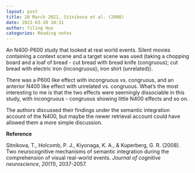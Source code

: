 ```yaml
---
layout: post
title: 20 March 2021, Sitnikova et al. (2008)
date: 2021-03-20 10:31
author: Yiling Huo
categories: Reading notes
---
```

<!-- wp:paragraph -->
<p>An N400-P600 study that looked at real world events. Silent movies containing a context scene and a target scene was used (taking a chopping board and a loaf of bread - cut bread with bread knife (congruous); cut bread with electric iron (incongruous); iron shirt (unrelated)).</p>
<!-- /wp:paragraph -->

<!-- wp:paragraph -->
<p>There was a P600 like effect with incongruous vs. congruous, and an anterior N400 like effect with unrelated vs. congruous. What’s the most interesting to me is that the two effects were seemingly dissociable in this study, with incongruous - congruous showing little N400 effects and so on.</p>
<!-- /wp:paragraph -->

<!-- wp:paragraph -->
<p>The authors discussed their findings under the semantic integration account of the N400, but maybe the newer retrieval account could have allowed them a more simple discussion.</p>
<!-- /wp:paragraph -->

<!-- wp:paragraph -->
<p><strong>Reference</strong></p>
<!-- /wp:paragraph -->

<!-- wp:paragraph -->
<p>Sitnikova, T., Holcomb, P. J., Kiyonaga, K. A., &amp; Kuperberg, G. R. (2008). Two neurocognitive mechanisms of semantic integration during the comprehension of visual real-world events. <em>Journal of cognitive neuroscience</em>, <em>20</em>(11), 2037-2057.</p>
<!-- /wp:paragraph -->
